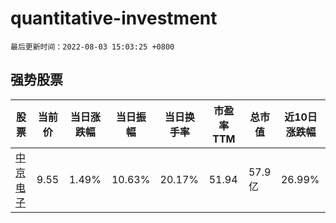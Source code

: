 # quantitative-investment

`最后更新时间：2022-08-03 15:03:25 +0800`

## 强势股票

|股票|当前价|当日涨跌幅|当日振幅|当日换手率|市盈率TTM|总市值|近10日涨跌幅|
|----|----|----|----|----|----|----|----|
|[中京电子](https://xueqiu.com/S/SZ002579)|9.55|1.49%|10.63%|20.17%|51.94|57.9亿|26.99%|
